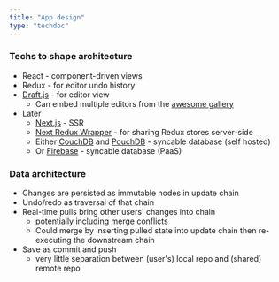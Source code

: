 ```yaml
---
title: "App design"
type: "techdoc"
---
```


### Techs to shape architecture
+ React - component-driven views
+ Redux - for editor undo history
+ [Draft.js](https://github.com/facebook/draft-js) - for editor view
    + Can embed multiple editors from the [awesome gallery](https://github.com/nikgraf/awesome-draft-js)
+ Later
    + [Next.js](https://nextjs.org/) - SSR
    + [Next Redux Wrapper](https://github.com/kirill-konshin/next-redux-wrapper) - for sharing Redux stores server-side
    + Either [CouchDB](https://couchdb.apache.org/) and [PouchDB](https://pouchdb.com/) - syncable database (self hosted)
    + Or [Firebase](https://firebase.google.com/) - syncable database (PaaS)

### Data architecture
+ Changes are persisted as immutable nodes in update chain
+ Undo/redo as traversal of that chain
+ Real-time pulls bring other users' changes into chain
    + potentially including merge conflicts
    + Could merge by inserting pulled state into update chain then re-executing the downstream chain
+ Save as commit and push
    + very little separation between (user's) local repo and (shared) remote repo
